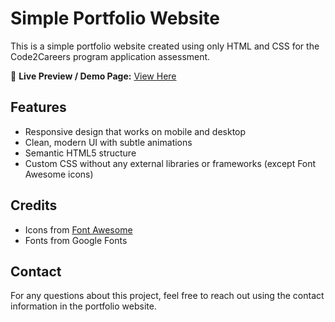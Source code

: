 # Simple Portfolio Website

This is a simple portfolio website created using only HTML and CSS for the Code2Careers program application assessment.

🔗 **Live Preview / Demo Page:** [View Here](https://rebestx.github.io/Simple-Portfolio/)

## Features

- Responsive design that works on mobile and desktop
- Clean, modern UI with subtle animations
- Semantic HTML5 structure
- Custom CSS without any external libraries or frameworks (except Font Awesome icons)

## Credits

- Icons from [Font Awesome](https://fontawesome.com/)
- Fonts from Google Fonts

## Contact

For any questions about this project, feel free to reach out using the contact information in the portfolio website.
